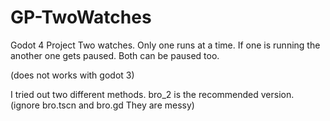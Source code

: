 # GP-TwoWatches
Godot 4 Project
Two watches. Only one runs at a time. If one is running the another one gets paused. Both can be paused too. 

(does not works with godot 3)

I tried out two different methods.
bro_2 is the recommended version.
(ignore bro.tscn and bro.gd They are messy)
